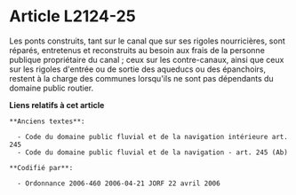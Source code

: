 # Article L2124-25

Les ponts construits, tant sur le canal que sur ses rigoles nourricières, sont réparés, entretenus et reconstruits au besoin
aux frais de la personne publique propriétaire du canal ; ceux sur les contre-canaux, ainsi que ceux sur les rigoles d'entrée
ou de sortie des aqueducs ou des épanchoirs, restent à la charge des communes lorsqu'ils ne sont pas dépendants du domaine
public routier.

**Liens relatifs à cet article**

	**Anciens textes**:

	  - Code du domaine public fluvial et de la navigation intérieure art. 245
	  - Code du domaine public fluvial et de la navigation - art. 245 (Ab)

	**Codifié par**:

	  - Ordonnance 2006-460 2006-04-21 JORF 22 avril 2006
